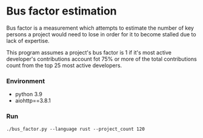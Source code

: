 # Bus factor estimation

Bus factor is a measurement which attempts to estimate the number of key persons a
project would need to lose in order for it to become stalled due to lack of expertise.

This program assumes a project's bus factor is 1 if it's most active developer's 
contributions account fot 75% or more of the total contributions count from the top 25 most active
developers.

### Environment

- python 3.9 
- aiohttp==3.8.1

### Run 

```./bus_factor.py --language rust --project_count 120```

